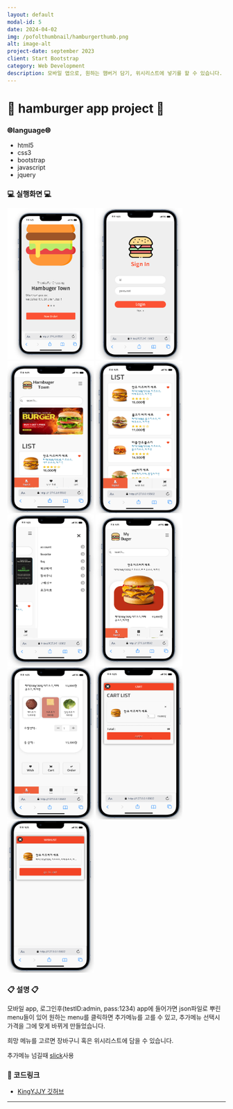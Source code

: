 ```yaml
---
layout: default
modal-id: 5
date: 2024-04-02
img: /pofolthumbnail/hamburgerthumb.png
alt: image-alt
project-date: september 2023
client: Start Bootstrap
category: Web Development
description: 모바일 앱으로, 원하는 햄버거 담기, 위시리스트에 넣기를 할 수 있습니다.
---
```



# :hamburger: hamburger app project :fries:
### :globe_with_meridians:language:globe_with_meridians:
- html5
- css3
- bootstrap
- javascript
- jquery



### :computer: 실행화면 :computer:
<img src="../img/project/hamburgerapp/index처음화면.png" width="200" height="350">  
<img src="../img/project/hamburgerapp/login화면.png" width="200" height="350"> 
<img src="../img/project/hamburgerapp/main1.png" width="200" height="350"> 
<img src="../img/project/hamburgerapp/main2.png" width="200" height="350">
<img src="../img/project/hamburgerapp/sidenav.png" width="200" height="350">
<img src="../img/project/hamburgerapp/list클릭시.png" width="200" height="350">
<img src="../img/project/hamburgerapp/list클릭시 추가메뉴선택.png" width="200" height="350">
<img src="../img/project/hamburgerapp/cart.png" width="200" height="350">
<img src="../img/project/hamburgerapp/wish.png" width="200" height="350">

### :clipboard: 설명 :clipboard:

모바일 app, 로그인후(testID:admin, pass:1234) app에 들어가면
json파일로 뿌린 menu들이 있어 원하는 menu를 클릭하면 추가메뉴를 고를 수 있고,
추가메뉴 선택시 가격을 그에 맞게 바뀌게 만들었습니다. 

희망 메뉴를 고르면 장바구니 혹은 위시리스트에 담을 수 있습니다.

추가메뉴 넘길때 <u>slick</u>사용

### :pushpin: 코드링크 
- [KingYJJY 깃허브](https://github.com/kingyjjy/hamburger-app "https://github.com/kingyjjy/hamburger-app")


---